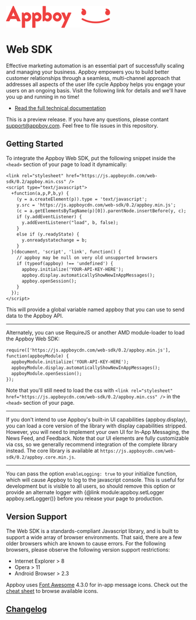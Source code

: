 ![Appboy Logo](https://github.com/Appboy/appboy-web-sdk/blob/master/Appboy_Logo_Smiley_Red.png)

# Web SDK

Effective marketing automation is an essential part of successfully scaling and managing your business. Appboy empowers you to build better customer relationships through a seamless, multi-channel approach that addresses all aspects of the user life cycle Appboy helps you engage your users on an ongoing basis. Visit the following link for details and we'll have you up and running in no time!

- [Read the full technical documentation](https://js.appboycdn.com/web-sdk/0.2/doc/module-appboy.html)

This is a preview release. If you have any questions, please contant support@appboy.com. Feel free to file issues in this repository.

## Getting Started

To integrate the Appboy Web SDK, put the following snippet inside the `<head>` section of your page to load it dynamically:

<!--- UPDATE THESE LOADING SNIPPETS IN THE DEMO APP'S APPLICATION.JS WHEN YOU CHANGE THEM!!
  For context, these are largely standard "load js from js" snippets - the basic approach is to create a script
  element, place it in the DOM, and the browser will do the remote fetch from the CDN.  They're a little weird to
  read because they're semi-minimized to help reduce the amount of space we take up in peoples' applications.
  specifically, all the arguments to the snippet other than the onload callback (y) are only even params to reduce
  repetition and minimize snippet size.  The cheekiness in the parameter naming was straight-up stolen from
  Localytics' version of this snippet: http://docs.localytics.com/#Dev/Integrate/web-integration.html

  Note that

  if (y.addEventListener) {
    y.addEventListener("load", b, false);
  }
  else if (y.readyState) {
    y.onreadystatechange = b;
  }

  is IE8 support: https://msdn.microsoft.com/en-us/library/hh180173(v=vs.85).aspx - when we drop IE8 we can strip this
  conditional out and just use the load listener.
--->

```
<link rel="stylesheet" href="https://js.appboycdn.com/web-sdk/0.2/appboy.min.css" />
<script type="text/javascript">
  +function(a,p,P,b,y) {
    (y = a.createElement(p)).type = 'text/javascript';
    y.src = 'https://js.appboycdn.com/web-sdk/0.2/appboy.min.js';
    (c = a.getElementsByTagName(p)[0]).parentNode.insertBefore(y, c);
    if (y.addEventListener) {
      y.addEventListener("load", b, false);
    }
    else if (y.readyState) {
      y.onreadystatechange = b;
    }
  }(document, 'script', 'link', function() {
    // appboy may be null on very old unsupported browsers
    if (typeof(appboy) !== 'undefined') {
      appboy.initialize('YOUR-API-KEY-HERE');
      appboy.display.automaticallyShowNewInAppMessages();
      appboy.openSession();
    }
  });
</script>
```

This will provide a global variable named appboy that you can use to send data to the Appboy API.

----------------------------------------

Alternately, you can use RequireJS or another AMD module-loader to load the Appboy Web SDK:

```
require(['https://js.appboycdn.com/web-sdk/0.2/appboy.min.js'], function(appboyModule) {
  appboyModule.initialize('YOUR-API-KEY-HERE');
  appboyModule.display.automaticallyShowNewInAppMessages();
  appboyModule.openSession();
});
```

Note that you'll still need to load the css with `<link rel="stylesheet" href="https://js.appboycdn.com/web-sdk/0.2/appboy.min.css" />` in the `<head>` section of your page.

----------------------------------------

If you don't intend to use Appboy's built-in UI capabilities (appboy.display), you can load a core version of the
library with display capabilities stripped. However, you will need to implement your own UI for In-App Messaging, the
News Feed, and Feedback. Note that our UI elements are fully customizable via css, so we generally recommend integration
of the complete library instead. The core library is available at `https://js.appboycdn.com/web-sdk/0.2/appboy.core.min.js`.

----------------------------------------

You can pass the option `enableLogging: true` to your initialize function, which will cause Appboy to log to the javascript console. This is useful for development but is visible to all users, so should remove this option or
provide an alternate logger with {@link module:appboy.setLogger appboy.setLogger()} before you release your page
to production.

## Version Support

The Web SDK is a standards-compliant Javascript library, and is built to support a wide array of browser environments.  That said, there are a few older browsers which are known to cause errors.  For the following browsers, please observe the following version support restrictions:

- Internet Explorer > 8
- Opera > 11
- Android Browser > 2.3

Appboy uses [Font Awesome](http://fortawesome.github.io/Font-Awesome/) 4.3.0 for in-app message icons.  Check out the [cheat sheet](http://fortawesome.github.io/Font-Awesome/cheatsheet/) to browse available icons.

## [Changelog](https://github.com/Appboy/appboy-web-sdk/blob/master/CHANGELOG.md)
